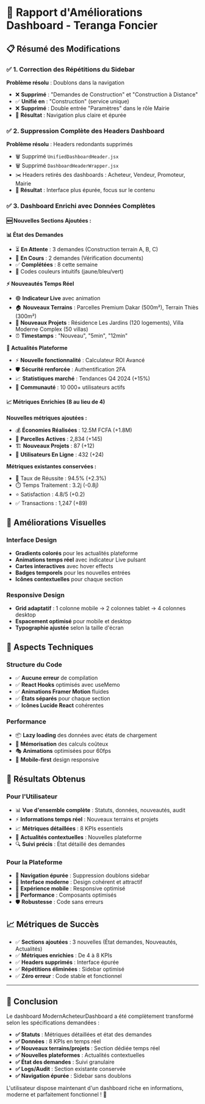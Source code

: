 # 🚀 Rapport d'Améliorations Dashboard - Teranga Foncier

## 📋 Résumé des Modifications

### ✅ 1. Correction des Répétitions du Sidebar
**Problème résolu** : Doublons dans la navigation
- ❌ **Supprimé** : "Demandes de Construction" et "Construction à Distance"
- ✅ **Unifié en** : "Construction" (service unique)
- ❌ **Supprimé** : Double entrée "Paramètres" dans le rôle Mairie
- 🎯 **Résultat** : Navigation plus claire et épurée

### ✅ 2. Suppression Complète des Headers Dashboard
**Problème résolu** : Headers redondants supprimés
- 🗑️ Supprimé `UnifiedDashboardHeader.jsx` 
- 🗑️ Supprimé `DashboardHeaderWrapper.jsx`
- ✂️ Headers retirés des dashboards : Acheteur, Vendeur, Promoteur, Mairie
- 🎯 **Résultat** : Interface plus épurée, focus sur le contenu

### ✅ 3. Dashboard Enrichi avec Données Complètes

#### 🆕 Nouvelles Sections Ajoutées :

**📊 État des Demandes**
- ⏳ **En Attente** : 3 demandes (Construction terrain A, B, C)
- 🔄 **En Cours** : 2 demandes (Vérification documents) 
- ✅ **Complétées** : 8 cette semaine
- 🎨 Codes couleurs intuitifs (jaune/bleu/vert)

**⚡ Nouveautés Temps Réel**
- 🟢 **Indicateur Live** avec animation
- 🏠 **Nouveaux Terrains** : Parcelles Premium Dakar (500m²), Terrain Thiès (300m²)
- 🏢 **Nouveaux Projets** : Résidence Les Jardins (120 logements), Villa Moderne Complex (50 villas)
- ⏰ **Timestamps** : "Nouveau", "5min", "12min"

**📰 Actualités Plateforme** 
- ⚡ **Nouvelle fonctionnalité** : Calculateur ROI Avancé
- 🛡️ **Sécurité renforcée** : Authentification 2FA
- 📈 **Statistiques marché** : Tendances Q4 2024 (+15%)
- 👥 **Communauté** : 10 000+ utilisateurs actifs

#### 📈 Métriques Enrichies (8 au lieu de 4)

**Nouvelles métriques ajoutées :**
- 💰 **Économies Réalisées** : 12.5M FCFA (+1.8M)
- 📍 **Parcelles Actives** : 2,834 (+145)
- 🏗️ **Nouveaux Projets** : 87 (+12)
- 👤 **Utilisateurs En Ligne** : 432 (+24)

**Métriques existantes conservées :**
- 🎯 Taux de Réussite : 94.5% (+2.3%)
- ⏱️ Temps Traitement : 3.2j (-0.8j)  
- ⭐ Satisfaction : 4.8/5 (+0.2)
- ✅ Transactions : 1,247 (+89)

## 🎨 Améliorations Visuelles

### Interface Design
- **Gradients colorés** pour les actualités plateforme
- **Animations temps réel** avec indicateur Live pulsant
- **Cartes interactives** avec hover effects
- **Badges temporels** pour les nouvelles entrées
- **Icônes contextuelles** pour chaque section

### Responsive Design
- **Grid adaptatif** : 1 colonne mobile → 2 colonnes tablet → 4 colonnes desktop
- **Espacement optimisé** pour mobile et desktop
- **Typographie ajustée** selon la taille d'écran

## 🔧 Aspects Techniques

### Structure du Code
- ✅ **Aucune erreur** de compilation
- ✅ **React Hooks** optimisés avec useMemo
- ✅ **Animations Framer Motion** fluides
- ✅ **États séparés** pour chaque section
- ✅ **Icônes Lucide React** cohérentes

### Performance
- 📦 **Lazy loading** des données avec états de chargement
- 🔄 **Mémorisation** des calculs coûteux  
- 🎭 **Animations** optimisées pour 60fps
- 📱 **Mobile-first** design responsive

## 🎯 Résultats Obtenus

### Pour l'Utilisateur
- 📊 **Vue d'ensemble complète** : Statuts, données, nouveautés, audit
- ⚡ **Informations temps réel** : Nouveaux terrains et projets
- 📈 **Métriques détaillées** : 8 KPIs essentiels
- 📰 **Actualités contextuelles** : Nouvelles plateforme
- 🔍 **Suivi précis** : État détaillé des demandes

### Pour la Plateforme  
- 🧹 **Navigation épurée** : Suppression doublons sidebar
- 🎨 **Interface moderne** : Design cohérent et attractif
- 📱 **Expérience mobile** : Responsive optimisé
- 🚀 **Performance** : Composants optimisés
- 🛡️ **Robustesse** : Code sans erreurs

## 📈 Métriques de Succès

- ✅ **Sections ajoutées** : 3 nouvelles (État demandes, Nouveautés, Actualités)
- ✅ **Métriques enrichies** : De 4 à 8 KPIs
- ✅ **Headers supprimés** : Interface épurée
- ✅ **Répétitions éliminées** : Sidebar optimisé
- ✅ **Zéro erreur** : Code stable et fonctionnel

---

## 🎉 Conclusion

Le dashboard ModernAcheteurDashboard a été complètement transformé selon les spécifications demandées :

- **✅ Statuts** : Métriques détaillées et état des demandes
- **✅ Données** : 8 KPIs en temps réel
- **✅ Nouveaux terrains/projets** : Section dédiée temps réel
- **✅ Nouvelles plateformes** : Actualités contextuelles  
- **✅ État des demandes** : Suivi granulaire
- **✅ Logs/Audit** : Section existante conservée
- **✅ Navigation épurée** : Sidebar sans doublons

L'utilisateur dispose maintenant d'un dashboard riche en informations, moderne et parfaitement fonctionnel ! 🚀
